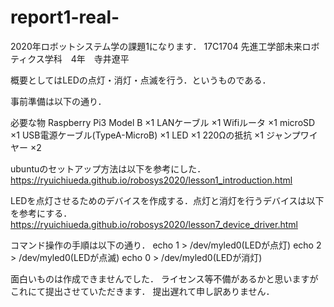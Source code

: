 # report1-real-
2020年ロボットシステム学の課題1になります．
17C1704 先進工学部未来ロボティクス学科　4年　寺井遼平

概要としてはLEDの点灯・消灯・点滅を行う．というものである．

事前準備は以下の通り．

必要な物
Raspberry Pi3 Model B ×1
LANケーブル ×1
Wifiルータ ×1
microSD ×1
USB電源ケーブル(TypeA-MicroB) ×1
LED ×1
220Ωの抵抗 ×1
ジャンプワイヤー ×2

ubuntuのセットアップ方法は以下を参考にした．
https://ryuichiueda.github.io/robosys2020/lesson1_introduction.html

LEDを点灯させるためのデバイスを作成する．点灯と消灯を行うデバイスは以下を参考にする．
https://ryuichiueda.github.io/robosys2020/lesson7_device_driver.html

コマンド操作の手順は以下の通り．
echo 1 > /dev/myled0(LEDが点灯)
echo 2 > /dev/myled0(LEDが点滅)
echo 0 > /dev/myled0(LEDが消灯)

面白いものは作成できませんでした．
ライセンス等不備があるかと思いますがこれにて提出させていただきます．
提出遅れて申し訳ありません．
